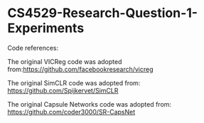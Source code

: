 # CS4529-Research-Question-1-Experiments

Code references:

The original VICReg code was adopted from:https://github.com/facebookresearch/vicreg

The original SimCLR code was adopted from: https://github.com/Spijkervet/SimCLR

The original Capsule Networks code was adopted from: https://github.com/coder3000/SR-CapsNet
